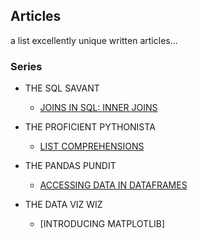 ## Articles

a list excellently unique written articles...

### Series

  - THE SQL SAVANT
    - [JOINS IN SQL: INNER JOINS](https://dev.to/iamjoynwachukwu/the-sql-savant-inner-joins-in-sql-37ak)
    
  - THE PROFICIENT PYTHONISTA
    - [LIST COMPREHENSIONS](https://dev.to/iamjoynwachukwu/the-proficient-pythonista-list-comprehensions-3c3)
  
 - THE PANDAS PUNDIT
    - [ACCESSING DATA IN DATAFRAMES](https://dev.to/iamjoynwachukwu/the-pandas-pundit-accessing-data-in-dataframes-4164)
 
 - THE DATA VIZ WIZ
    - [INTRODUCING MATPLOTLIB]

